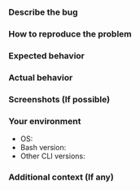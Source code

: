 <!--
If you fixing a bug already reported, use "Issue resolving" template instead.
-->

<!-- Please describe all sections -->

### Describe the bug
<!-- A clear and concise description of what the bug is. -->

### How to reproduce the problem
<!-- Steps to reproduce the behavior. -->

### Expected behavior
<!-- A clear and concise description of what you expected to happen. -->

### Actual behavior
<!-- A clear and concise description of what actual happened. -->

### Screenshots (If possible)


### Your environment

- OS:
- Bash version:
- Other CLI versions:

### Additional context (If any)

